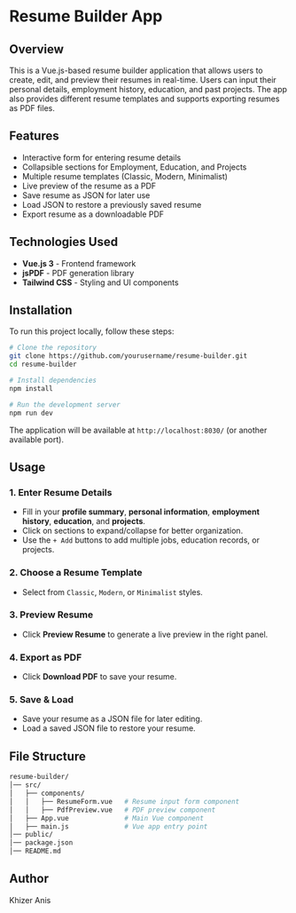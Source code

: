 # Resume Builder App

## Overview

This is a Vue.js-based resume builder application that allows users to create, edit, and preview their resumes in real-time. Users can input their personal details, employment history, education, and past projects. The app also provides different resume templates and supports exporting resumes as PDF files.

## Features

- Interactive form for entering resume details
- Collapsible sections for Employment, Education, and Projects
- Multiple resume templates (Classic, Modern, Minimalist)
- Live preview of the resume as a PDF
- Save resume as JSON for later use
- Load JSON to restore a previously saved resume
- Export resume as a downloadable PDF

## Technologies Used

- **Vue.js 3** - Frontend framework
- **jsPDF** - PDF generation library
- **Tailwind CSS** - Styling and UI components

## Installation

To run this project locally, follow these steps:

```sh
# Clone the repository
git clone https://github.com/yourusername/resume-builder.git
cd resume-builder

# Install dependencies
npm install

# Run the development server
npm run dev
```


The application will be available at `http://localhost:8030/` (or another available port).

## Usage

### 1. Enter Resume Details

- Fill in your **profile summary**, **personal information**, **employment history**, **education**, and **projects**.
- Click on sections to expand/collapse for better organization.
- Use the `+ Add` buttons to add multiple jobs, education records, or projects.

### 2. Choose a Resume Template

- Select from `Classic`, `Modern`, or `Minimalist` styles.

### 3. Preview Resume

- Click **Preview Resume** to generate a live preview in the right panel.

### 4. Export as PDF

- Click **Download PDF** to save your resume.

### 5. Save & Load

- Save your resume as a JSON file for later editing.
- Load a saved JSON file to restore your resume.

## File Structure

```sh
resume-builder/
│── src/
│   ├── components/
│   │   ├── ResumeForm.vue   # Resume input form component
│   │   ├── PdfPreview.vue   # PDF preview component
│   ├── App.vue              # Main Vue component
│   ├── main.js              # Vue app entry point
│── public/
│── package.json
│── README.md
```


## Author

Khizer Anis
```

